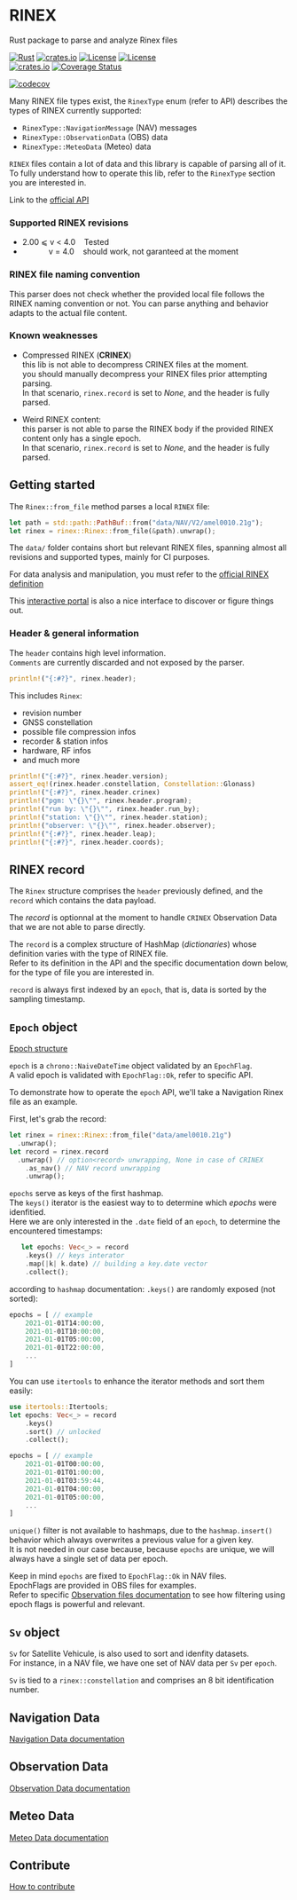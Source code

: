 # RINEX 
Rust package to parse and analyze Rinex files

[![Rust](https://github.com/gwbres/rinex/actions/workflows/rust.yml/badge.svg)](https://github.com/gwbres/rinex/actions/workflows/rust.yml)
[![crates.io](https://img.shields.io/crates/v/rinex.svg)](https://crates.io/crates/rinex)
[![License](https://img.shields.io/badge/license-Apache%202.0-blue?style=flat-square)](https://github.com/gwbres/rinex/blob/main/LICENSE-APACHE)
[![License](https://img.shields.io/badge/license-MIT-blue?style=flat-square)](https://github.com/gwbres/rinex/blob/main/LICENSE-MIT)     
[![crates.io](https://img.shields.io/crates/d/rinex.svg)](https://crates.io/crates/rinex)
[![Coverage Status](https://img.shields.io/coveralls/github/gwbres/rinex/main?style=flat-square)](https://coveralls.io/github/gwbres/rinex?branch=main)

[![codecov](https://codecov.io/gh/gwbres/rinex/branch/main/graph/badge.svg)](https://codecov.io/gh/gwbres/rinex)

Many RINEX file types exist, 
the `RinexType` enum (refer to API) 
describes the types of RINEX currently supported:

* `RinexType::NavigationMessage` (NAV) messages
* `RinexType::ObservationData` (OBS) data
* `RinexType::MeteoData` (Meteo) data

`RINEX` files contain a lot of data and this library is capable of parsing all of it.   
To fully understand how to operate this lib, refer to the `RinexType` section you are interested in.

Link to the [official API](https://docs.rs/rinex/latest/rinex/index.html)

### Supported RINEX revisions

* 2.00 ⩽ v < 4.0    Tested 
*             v = 4.0    should work, not garanteed at the moment

### RINEX file naming convention

This parser does not check whether the provided local file
follows the RINEX naming convention or not.
You can parse anything and behavior adapts to the actual file content.

### Known weaknesses

* Compressed RINEX (**CRINEX**)   
this lib is not able to decompress CRINEX files at the moment.   
you should manually decompress your RINEX files prior attempting
parsing.    
In that scenario, `rinex.record` is set to _None_, and
the header is fully parsed.

* Weird RINEX content:    
this parser is not able to parse the RINEX body if the provided
RINEX content only has a single epoch.    
In that scenario, `rinex.record` is set to _None_, and
the header is fully parsed.

## Getting started 

The ``Rinex::from_file`` method parses a local `RINEX` file:

```rust
let path = std::path::PathBuf::from("data/NAV/V2/amel0010.21g");
let rinex = rinex::Rinex::from_file(&path).unwrap();
```

The `data/` folder contains short but relevant RINEX files, 
spanning almost all revisions and supported types, mainly for CI purposes.

For data analysis and manipulation, you must refer to the
[official RINEX definition](https://files.igs.org/pub/data/format/)

This [interactive portal](https://gage.upc.edu/gFD/) 
is also a nice interface to
discover or figure things out. 

### Header & general information

The `header` contains high level information.   
`Comments` are currently discarded and not exposed by the parser.   

```rust
println!("{:#?}", rinex.header);
```

This includes `Rinex`:
* revision number
* GNSS constellation
* possible file compression infos
* recorder & station infos
* hardware, RF infos
* and much more

```rust
println!("{:#?}", rinex.header.version);
assert_eq!(rinex.header.constellation, Constellation::Glonass)
println!("{:#?}", rinex.header.crinex)
println!("pgm: \"{}\"", rinex.header.program);
println!("run by: \"{}\"", rinex.header.run_by);
println!("station: \"{}\"", rinex.header.station);
println!("observer: \"{}\"", rinex.header.observer);
println!("{:#?}", rinex.header.leap);
println!("{:#?}", rinex.header.coords);
```

## RINEX record

The `Rinex` structure comprises the `header` previously defined,
and the `record` which contains the data payload.

The _record_ is optionnal at the moment to handle `CRINEX`
Observation Data that we are not able to parse directly.

The `record` is a complex structure of HashMap (_dictionaries_)
whose definition varies with the type of RINEX file.   
Refer to its definition in the API and the specific documentation down below,
for the type of file you are interested in.

`record` is always first indexed by an `epoch`,
that is, data is sorted by the sampling timestamp.

## `Epoch` object

[Epoch structure](https://docs.rs/rinex/latest/rinex/epoch/index.html)

`epoch` is a `chrono::NaiveDateTime` object validated by an
`EpochFlag`.    
A valid epoch is validated with `EpochFlag::Ok`, refer to specific API.

To demonstrate how to operate the `epoch` API, we'll take 
a Navigation Rinex file as an example. 

First, let's grab the record:

```rust
let rinex = rinex::Rinex::from_file("data/amel0010.21g")
  .unwrap();
let record = rinex.record
  .unwrap() // option<record> unwrapping, None in case of CRINEX
    .as_nav() // NAV record unwrapping
    .unwrap();
```

`epochs` serve as keys of the first hashmap.  
The `keys()` iterator is the easiest way to to determine
which _epochs_ were idenfitied.   
Here we are only interested in the `.date` field of an `epoch`, to determine
the encountered timestamps:

```rust
   let epochs: Vec<_> = record
    .keys() // keys interator
    .map(|k| k.date) // building a key.date vector
    .collect();
```

according to `hashmap` documentation: `.keys()` are randomly exposed (not sorted):

```rust
epochs = [ // example
    2021-01-01T14:00:00,
    2021-01-01T10:00:00,
    2021-01-01T05:00:00,
    2021-01-01T22:00:00,
    ...
]
```

You can use `itertools` to enhance the iterator methods and sort them easily:

```rust
use itertools::Itertools;
let epochs: Vec<_> = record
    .keys()
    .sort() // unlocked
    .collect();

epochs = [ // example
    2021-01-01T00:00:00,
    2021-01-01T01:00:00,
    2021-01-01T03:59:44,
    2021-01-01T04:00:00,
    2021-01-01T05:00:00,
    ...
]
```

`unique()` filter is not available to hashmaps,
due to the `hashmap.insert()` behavior which always overwrites
a previous value for a given key.   
It is not needed in our case because, because `epochs` are unique,
we will always have a single set of data per epoch.

Keep in mind `epochs` are fixed to `EpochFlag::Ok` in NAV files.   
EpochFlags are provided in OBS files for examples.   
Refer to specific
[Observation files documentation](https://github.com/gwbres/rinex/blob/main/doc/observation.md)
to see how filtering using epoch flags is powerful and relevant.

## `Sv` object

`Sv` for Satellite Vehicule, is also 
used to sort and idenfity datasets.  
For instance, in a NAV file,
we have one set of NAV data per `Sv` per `epoch`.

`Sv` is tied to a `rinex::constellation` and comprises an 8 bit
identification number.

## Navigation Data

[Navigation Data documentation](https://github.com/gwbres/rinex/blob/main/doc/navigation.md)

## Observation Data

[Observation Data documentation](https://github.com/gwbres/rinex/blob/main/doc/observation.md)

## Meteo Data

[Meteo Data documentation](https://github.com/gwbres/rinex/blob/main/doc/meteo.md)

## Contribute

[How to contribute](https://github.com/gwbres/rinex/blob/main/doc/contribute.md)
